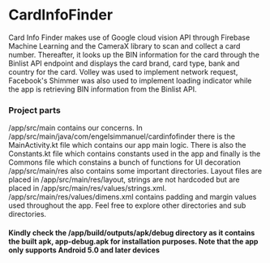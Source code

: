 # CardInfoFinder
Card Info Finder makes use of Google cloud vision API through Firebase Machine Learning and the CameraX library to scan and collect a card number.
Thereafter, it looks up the BIN information for the card through the Binlist API endpoint and displays the card brand, card type, bank and country for the card.
Volley was used to implement network request, Facebook's Shimmer was also used to implement loading indicator while the app is retrieving
BIN information from the Binlist API.

### Project parts
/app/src/main contains our concerns. In /app/src/main/java/com/engelsimmanuel/cardinfofinder there is the MainActivity.kt file which contains our app main logic. There is also the Constants.kt file
which contains constants used in the app and finally is the Commons file which constains a bunch of functions for UI decoration
/app/src/main/res also contains some important directories. Layout files are placed in /app/src/main/res/layout, strings are not hardcoded but are placed in
/app/src/main/res/values/strings.xml. /app/src/main/res/values/dimens.xml contains padding and margin values used throughout the app. Feel free to explore other
directories and sub directories.

#### Kindly check the /app/build/outputs/apk/debug directory as it contains the built apk, app-debug.apk for installation purposes. Note that the app only supports Android 5.0 and later devices
